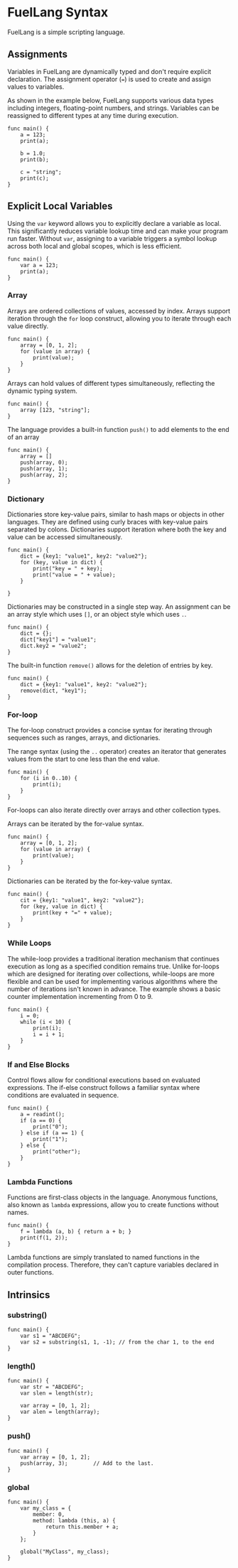 FuelLang Syntax
===============

FuelLang is a simple scripting language.

## Assignments

Variables in FuelLang are dynamically typed and don't require explicit
declaration. The assignment operator (`=`) is used to create and
assign values to variables.

As shown in the example below, FuelLang supports various data types
including integers, floating-point numbers, and strings. Variables can
be reassigned to different types at any time during execution.

```
func main() {
    a = 123;
    print(a);

    b = 1.0;
    print(b);

    c = "string";
    print(c);
}
```

## Explicit Local Variables

Using the `var` keyword allows you to explicitly declare a variable as
local. This significantly reduces variable lookup time and can make
your program run faster. Without `var`, assigning to a variable
triggers a symbol lookup across both local and global scopes, which is
less efficient.

```
func main() {
    var a = 123;
    print(a);
}
```

### Array

Arrays are ordered collections of values, accessed by index. Arrays
support iteration through the `for` loop construct, allowing you to
iterate through each value directly.

```
func main() {
    array = [0, 1, 2];
    for (value in array) {
        print(value);
    }
}
```

Arrays can hold values of different types simultaneously, reflecting
the dynamic typing system.

```
func main() {
    array [123, "string"];
}
```

The language provides a built-in function `push()` to add elements to
the end of an array

```
func main() {
    array = []
    push(array, 0);
    push(array, 1);
    push(array, 2);
}
```

### Dictionary

Dictionaries store key-value pairs, similar to hash maps or objects in
other languages. They are defined using curly braces with key-value
pairs separated by colons. Dictionaries support iteration where both
the key and value can be accessed simultaneously.

```
func main() {
    dict = {key1: "value1", key2: "value2"};
    for (key, value in dict) {
        print("key = " + key);
        print("value = " + value);
    }

}
```

Dictionaries may be constructed in a single step way. An assignment
can be an array style which uses `[]`, or an object style which uses
`.`.

```
func main() {
    dict = {};
    dict["key1"] = "value1";
    dict.key2 = "value2";
}
```

The built-in function `remove()` allows for the deletion of entries by
key.

```
func main() {
    dict = {key1: "value1", key2: "value2"};
    remove(dict, "key1");
}
```

### For-loop

The for-loop construct provides a concise syntax for iterating through
sequences such as ranges, arrays, and dictionaries.

The range syntax (using the `..` operator) creates an iterator that
generates values from the start to one less than the end value.

```
func main() {
    for (i in 0..10) {
        print(i);
    }
}
```

For-loops can also iterate directly over arrays and other collection
types.

Arrays can be iterated by the for-value syntax.

```
func main() {
    array = [0, 1, 2];
    for (value in array) {
        print(value);
    }
}
```

Dictionaries can be iterated by the for-key-value syntax.

```
func main() {
    cit = {key1: "value1", key2: "value2"};
    for (key, value in dict) {
        print(key + "=" + value);
    }
}
```

### While Loops

The while-loop provides a traditional iteration mechanism that
continues execution as long as a specified condition remains
true. Unlike for-loops which are designed for iterating over
collections, while-loops are more flexible and can be used for
implementing various algorithms where the number of iterations isn't
known in advance. The example shows a basic counter implementation
incrementing from 0 to 9.

```
func main() {
    i = 0;
    while (i < 10) {
        print(i);
        i = i + 1;
    }
}
```

### If and Else Blocks

Control flows allow for conditional executions based on evaluated
expressions. The if-else construct follows a familiar syntax where
conditions are evaluated in sequence.

```
func main() {
    a = readint();
    if (a == 0) {
        print("0");
    } else if (a == 1) {
        print("1");
    } else {
        print("other");
    }
}
```

### Lambda Functions

Functions are first-class objects in the language. Anonymous
functions, also known as `lambda` expressions, allow you to create
functions without names.

```
func main() {
    f = lambda (a, b) { return a + b; }
    print(f(1, 2));
}
```

Lambda functions are simply translated to named functions in the
compilation process. Therefore, they can't capture variables declared
in outer functions.

## Intrinsics

### substring()

```
func main() {
    var s1 = "ABCDEFG";
    var s2 = substring(s1, 1, -1); // from the char 1, to the end
}
```

### length()

```
func main() {
    var str = "ABCDEFG";
    var slen = length(str);

    var array = [0, 1, 2];
    var alen = length(array);
}
```

### push()

```
func main() {
    var array = [0, 1, 2];
    push(array, 3);        // Add to the last.
}
```

### global

```
func main() {
    var my_class = {
        member: 0,
        method: lambda (this, a) {
            return this.member + a;
        }
    };

    global("MyClass", my_class);
}
```
